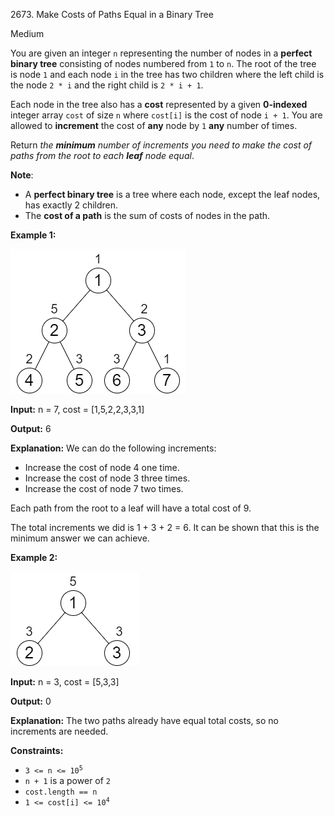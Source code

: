 2673\. Make Costs of Paths Equal in a Binary Tree

Medium

You are given an integer `n` representing the number of nodes in a **perfect binary tree** consisting of nodes numbered from `1` to `n`. The root of the tree is node `1` and each node `i` in the tree has two children where the left child is the node `2 * i` and the right child is `2 * i + 1`.

Each node in the tree also has a **cost** represented by a given **0-indexed** integer array `cost` of size `n` where `cost[i]` is the cost of node `i + 1`. You are allowed to **increment** the cost of **any** node by `1` **any** number of times.

Return _the **minimum** number of increments you need to make the cost of paths from the root to each **leaf** node equal_.

**Note**:

*   A **perfect binary tree** is a tree where each node, except the leaf nodes, has exactly 2 children.
*   The **cost of a path** is the sum of costs of nodes in the path.

**Example 1:**

![](binaryytreeedrawio-4.png)

**Input:** n = 7, cost = [1,5,2,2,3,3,1]

**Output:** 6

**Explanation:** We can do the following increments: 
- Increase the cost of node 4 one time. 
- Increase the cost of node 3 three times. 
- Increase the cost of node 7 two times. 

Each path from the root to a leaf will have a total cost of 9. 

The total increments we did is 1 + 3 + 2 = 6. 
It can be shown that this is the minimum answer we can achieve.

**Example 2:**

![](binaryytreee2drawio.png)

**Input:** n = 3, cost = [5,3,3]

**Output:** 0

**Explanation:** The two paths already have equal total costs, so no increments are needed.

**Constraints:**

*   <code>3 <= n <= 10<sup>5</sup></code>
*   `n + 1` is a power of `2`
*   `cost.length == n`
*   <code>1 <= cost[i] <= 10<sup>4</sup></code>